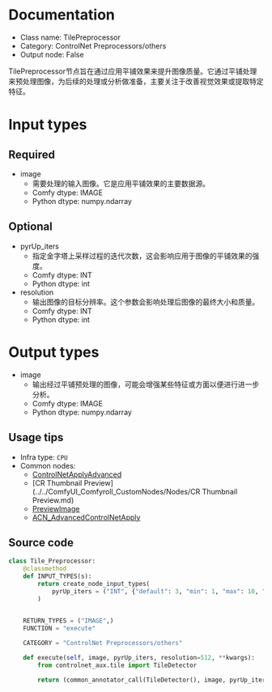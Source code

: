 
# Documentation
- Class name: TilePreprocessor
- Category: ControlNet Preprocessors/others
- Output node: False

TilePreprocessor节点旨在通过应用平铺效果来提升图像质量。它通过平铺处理来预处理图像，为后续的处理或分析做准备，主要关注于改善视觉效果或提取特定特征。

# Input types
## Required
- image
    - 需要处理的输入图像。它是应用平铺效果的主要数据源。
    - Comfy dtype: IMAGE
    - Python dtype: numpy.ndarray
## Optional
- pyrUp_iters
    - 指定金字塔上采样过程的迭代次数，这会影响应用于图像的平铺效果的强度。
    - Comfy dtype: INT
    - Python dtype: int
- resolution
    - 输出图像的目标分辨率。这个参数会影响处理后图像的最终大小和质量。
    - Comfy dtype: INT
    - Python dtype: int

# Output types
- image
    - 输出经过平铺预处理的图像，可能会增强某些特征或方面以便进行进一步分析。
    - Comfy dtype: IMAGE
    - Python dtype: numpy.ndarray


## Usage tips
- Infra type: `CPU`
- Common nodes:
    - [ControlNetApplyAdvanced](../../Comfy/Nodes/ControlNetApplyAdvanced.md)
    - [CR Thumbnail Preview](../../ComfyUI_Comfyroll_CustomNodes/Nodes/CR Thumbnail Preview.md)
    - [PreviewImage](../../Comfy/Nodes/PreviewImage.md)
    - [ACN_AdvancedControlNetApply](../../ComfyUI-Advanced-ControlNet/Nodes/ACN_AdvancedControlNetApply.md)



## Source code
```python
class Tile_Preprocessor:
    @classmethod
    def INPUT_TYPES(s):
        return create_node_input_types(
            pyrUp_iters = ("INT", {"default": 3, "min": 1, "max": 10, "step": 1})
        )
        

    RETURN_TYPES = ("IMAGE",)
    FUNCTION = "execute"

    CATEGORY = "ControlNet Preprocessors/others"

    def execute(self, image, pyrUp_iters, resolution=512, **kwargs):
        from controlnet_aux.tile import TileDetector

        return (common_annotator_call(TileDetector(), image, pyrUp_iters=pyrUp_iters, resolution=resolution),)

```
